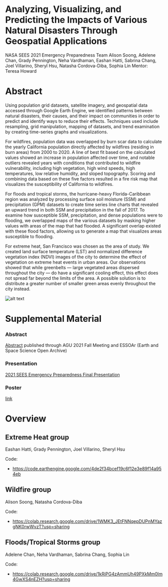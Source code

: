 # Analyzing, Visualizing, and Predicting the Impacts of Various Natural Disasters Through Geospatial Applications
NASA SEES 2021 Emergency Preparedness Team
Alison Soong, Adelene Chan, Grady Pennington, Neha Vardhaman, Eashan Hatti, Sabrina Chang, Joel Villarino, Sheryl Hsu, Natasha Cordova-Diba, Sophia Lin
Mentor: Teresa Howard

# Abstract
Using population grid datasets, satellite imagery, and geospatial data accessed through Google Earth Engine, we identified patterns between natural disasters, their causes, and their impact on communities in order to predict and identify ways to reduce their effects. Techniques used include resampling, grid manipulation, mapping of datasets, and trend examination by creating time-series graphs and visualizations.

For wildfires, population data was overlapped by burn scar data to calculate the yearly California population directly affected by wildfires (residing in burn areas) from 2000 to 2020. A line of best fit based on the calculated values showed an increase in population affected over time, and notable outliers revealed years with conditions that contributed to wildfire vulnerability, including high vegetation, high wind speeds, high temperatures, low relative humidity, and sloped topography. Scoring and combining data based on these five factors resulted in a fire risk map that visualizes the susceptibility of California to wildfires.

For floods and tropical storms, the hurricane-heavy Florida-Caribbean region was analyzed by processing surface soil moisture (SSM) and precipitation (GPM) datasets to create time series line charts that revealed an upward trend in both SSM and precipitation in the fall of 2017. To examine how susceptible SSM, precipitation, and dense populations were to flooding, we overlapped maps of the various datasets by masking higher values with areas of the map that had flooded. A significant overlap existed with these flood factors, allowing us to generate a map that visualizes areas susceptible to flooding.

For extreme heat, San Francisco was chosen as the area of study. We created land surface temperature (LST) and normalized difference vegetation index (NDVI) images of the city to determine the effect of vegetation on extreme heat events in urban areas. Our observations showed that while greenbelts — large vegetated areas dispersed throughout the city — do have a significant cooling effect, this effect does not spread far beyond the limits of the area. A possible solution is to distribute a greater number of smaller green areas evenly throughout the city instead.

![alt text](https://github.com/alisonsoong/NASA-SEES-2021-Emergency-Preparedness/blob/main/AbstractFigure.jpeg?raw=true)

# Supplemental Material
### Abstract
[Abstract](https://www.essoar.org/doi/10.1002/essoar.10508436.1) published through AGU 2021 Fall Meeting and ESSOAr (Earth and Space Science Open Archive)

### Presentation
[2021 SEES Emergency Preparedness Final Presentation](https://www.youtube.com/watch?v=yiGSz_DawFA)

### Poster
[link](https://drive.google.com/file/d/1Vp603Vok_HpUywQyFck26BCkq-ODLPe1/view?usp=sharing)

# Overview

## Extreme Heat group
Eashan Hatti, Grady Pennington, Joel Villarino, Sheryl Hsu

Code:
- https://code.earthengine.google.com/4de2f34bcef19c6f12e3e89f14a954eb

## Wildfire group
Alison Soong, Natasha Cordova-Diba

Code:
- https://colab.research.google.com/drive/1WMK3_JEtFNNqepDUPnMYazgNK0rwWvzT?usp=sharing

## Floods/Tropical Storms group
Adelene Chan, Neha Vardhaman, Sabrina Chang, Sophia Lin

Code:
- https://colab.research.google.com/drive/1kRiPG4zAmmUh49PXkMm0lm4GwXS4nEZH?usp=sharing
